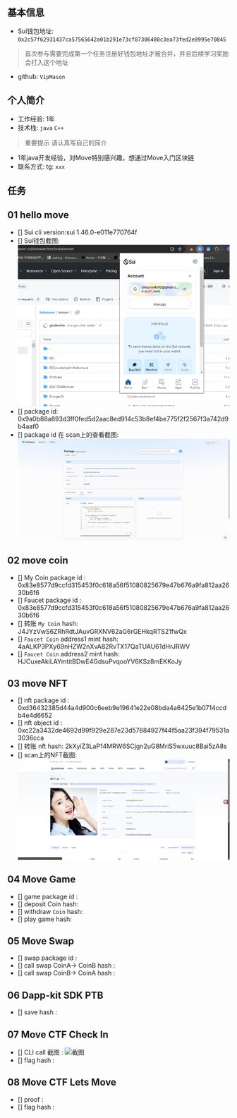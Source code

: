 ## 基本信息
- Sui钱包地址: `0x2c57f62931437ca57565642a01b291e73cf87306480c3ea73fed2e8995e70845`
> 首次参与需要完成第一个任务注册好钱包地址才被合并，并且后续学习奖励会打入这个地址
- github: `VipMason`

## 个人简介
- 工作经验: 1年
- 技术栈: `java` `C++`
> 重要提示 请认真写自己的简介
- 1年java开发经验，对Move特别感兴趣，想通过Move入门区块链
- 联系方式: tg: `xxx` 

## 任务

##   01 hello move  
- [] Sui cli version:sui 1.46.0-e011e770764f
- [] Sui钱包截图: ![Sui钱包截图](./images/sui-wallet.png)
- [] package id: 0x9a0b88a893d3ff0fed5d2aac8ed914c53b8ef4be775f2f2567f3a742d9b4aaf0
- [] package id 在 scan上的查看截图:![Scan截图](./images/sui-packageId.png)

##   02 move coin
- [] My Coin package id : 0x83e8577d9ccfd315453f0c618a56f51080825679e47b676a9fa812aa2630b6f6
- [] Faucet package id : 0x83e8577d9ccfd315453f0c618a56f51080825679e47b676a9fa812aa2630b6f6
- [] 转账 `My Coin` hash: J4JYzVwS6ZRhRdtJAuvGRXNV62aG6rGEHkqRTS21fwQx
- [] `Faucet Coin` address1 mint hash: 4aALKP3PXy69nHZW2nXvA82RvTX17QaTUAU61dHrJRWV
- [] `Faucet Coin` address2 mint hash: HJCuxeAkiLAYmtitBDwE4GdsuPvqooYV6KSz8mEKKoJy

##   03 move NFT
- [] nft package id : 0xd36432385d44a4d900c6eeb9e19641e22e08bda4a6425e1b0714ccdb4e4d6652
- [] nft object id : 0xc22a3432de4692d99f929e287e23d57884927f44f5aa23f394f79531a3036cca
- [] 转账 nft  hash: 2kXyiZ3LaP14MRW6SCjgn2uG8MriS5wxuuc8Bai5zA8s
- [] scan上的NFT截图:![Scan截图](./images/nft_iu.png)

##   04 Move Game
- [] game package id :
- [] deposit Coin hash:
- [] withdraw `Coin` hash:
- [] play game hash:

##   05 Move Swap
- [] swap package id :
- [] call swap CoinA-> CoinB  hash :
- [] call swap CoinB-> CoinA  hash :

##   06 Dapp-kit SDK PTB
- [] save hash :

##   07 Move CTF Check In
- [] CLI call 截图 : ![截图](./images/你的图片地址)
- [] flag hash :

##   08 Move CTF Lets Move
- [] proof : 
- [] flag hash :

